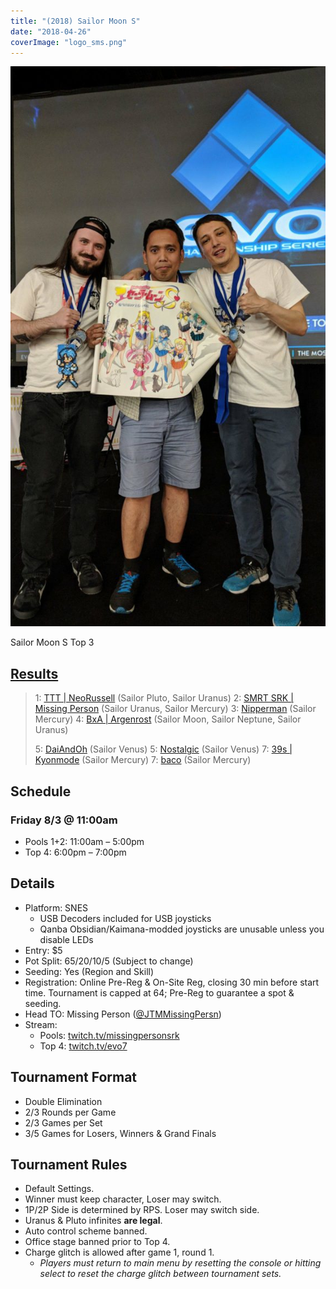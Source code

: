 ```yaml
---
title: "(2018) Sailor Moon S"
date: "2018-04-26"
coverImage: "logo_sms.png"
---
```


![Sailor Moon S Top 3](/uploads/sms-top-3-576x1024.jpg) 

Sailor Moon S Top 3

## [Results](https://smash.gg/tournament/animevo-2018/events/bishoujo-senshi-sailor-moon-s/overview)

> 1: [TTT \| NeoRussell](@NeoRussell) (Sailor Pluto, Sailor Uranus) 2: [SMRT SRK \| Missing Person](@JTMMissingPersn) (Sailor Uranus, Sailor Mercury) 3: [Nipperman](@the_nipperman) (Sailor Mercury) 4: [BxA \| Argenrost](@Argenrost) (Sailor Moon, Sailor Neptune, Sailor Uranus)
> 
> 5: [DaiAndOh](@DaiAndOh1) (Sailor Venus) 5: [Nostalgic](@nostalgic_91) (Sailor Venus) 7: [39s \| Kyonmode](@kyonmode) (Sailor Mercury) 7: [baco](@beikho) (Sailor Mercury)

## Schedule

### Friday 8/3 @ 11:00am

- Pools 1+2: 11:00am – 5:00pm
- Top 4: 6:00pm – 7:00pm

## Details

- Platform: SNES
    - USB Decoders included for USB joysticks
    - Qanba Obsidian/Kaimana-modded joysticks are unusable unless you disable LEDs
- Entry: $5
- Pot Split: 65/20/10/5 (Subject to change)
- Seeding: Yes (Region and Skill)
- Registration: Online Pre-Reg & On-Site Reg, closing 30 min before start time. Tournament is capped at 64; Pre-Reg to guarantee a spot & seeding.
- Head TO: Missing Person ([@JTMMissingPersn](https://twitter.com/JTMMissingPersn))
- Stream:
    - Pools: [twitch.tv/missingpersonsrk](https://twitch.tv/missingpersonsrk)
    - Top 4: [twitch.tv/evo7](https://twitch.tv/evo7)

## Tournament Format

- Double Elimination
- 2/3 Rounds per Game
- 2/3 Games per Set
- 3/5 Games for Losers, Winners & Grand Finals

## Tournament Rules

- Default Settings.
- Winner must keep character, Loser may switch.
- 1P/2P Side is determined by RPS. Loser may switch side.
- Uranus & Pluto infinites **are legal**.
- Auto control scheme banned.
- Office stage banned prior to Top 4.
- Charge glitch is allowed after game 1, round 1.
    - _Players must return to main menu by resetting the console or hitting select to reset the charge glitch between tournament sets._
